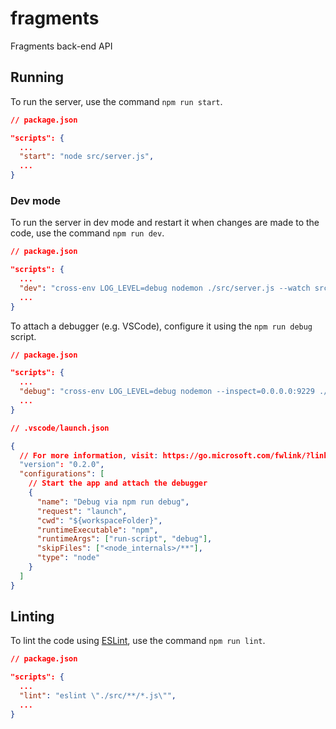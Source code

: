 # fragments

Fragments back-end API

## Running

To run the server, use the command `npm run start`.

```json
// package.json

"scripts": {
  ...
  "start": "node src/server.js",
  ...
}
```

### Dev mode

To run the server in dev mode and restart it when changes are made to the code, use the command `npm run dev`.

```json
// package.json

"scripts": {
  ...
  "dev": "cross-env LOG_LEVEL=debug nodemon ./src/server.js --watch src",
  ...
}
```

To attach a debugger (e.g. VSCode), configure it using  the `npm run debug` script.

```json
// package.json

"scripts": {
  ...
  "debug": "cross-env LOG_LEVEL=debug nodemon --inspect=0.0.0.0:9229 ./src/server.js --watch src"
  ...
}
```

```json
// .vscode/launch.json

{
  // For more information, visit: https://go.microsoft.com/fwlink/?linkid=830387
  "version": "0.2.0",
  "configurations": [
    // Start the app and attach the debugger
    {
      "name": "Debug via npm run debug",
      "request": "launch",
      "cwd": "${workspaceFolder}",
      "runtimeExecutable": "npm",
      "runtimeArgs": ["run-script", "debug"],
      "skipFiles": ["<node_internals>/**"],
      "type": "node"
    }
  ]
}
```

## Linting

To lint the code using [ESLint](https://eslint.org/), use the command `npm run lint`.

```json
// package.json

"scripts": {
  ...
  "lint": "eslint \"./src/**/*.js\"",
  ...
}
```
